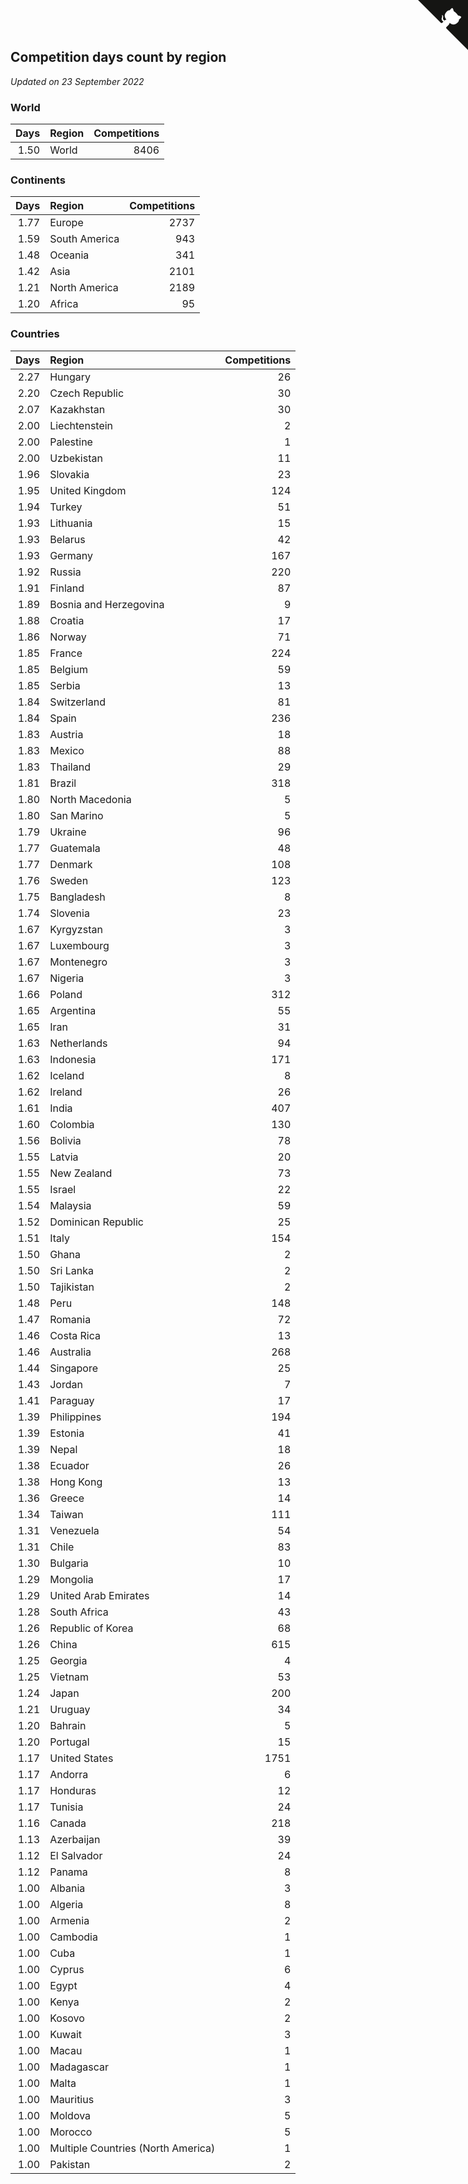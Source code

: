 ## Competition days count by region

*Updated on 23 September 2022*


### World

| Days | Region | Competitions |
| ---: | :--- | ---: |
| 1.50 | World | 8406 |

### Continents

| Days | Region | Competitions |
| ---: | :--- | ---: |
| 1.77 | Europe | 2737 |
| 1.59 | South America | 943 |
| 1.48 | Oceania | 341 |
| 1.42 | Asia | 2101 |
| 1.21 | North America | 2189 |
| 1.20 | Africa | 95 |

### Countries

| Days | Region | Competitions |
| ---: | :--- | ---: |
| 2.27 | Hungary | 26 |
| 2.20 | Czech Republic | 30 |
| 2.07 | Kazakhstan | 30 |
| 2.00 | Liechtenstein | 2 |
| 2.00 | Palestine | 1 |
| 2.00 | Uzbekistan | 11 |
| 1.96 | Slovakia | 23 |
| 1.95 | United Kingdom | 124 |
| 1.94 | Turkey | 51 |
| 1.93 | Lithuania | 15 |
| 1.93 | Belarus | 42 |
| 1.93 | Germany | 167 |
| 1.92 | Russia | 220 |
| 1.91 | Finland | 87 |
| 1.89 | Bosnia and Herzegovina | 9 |
| 1.88 | Croatia | 17 |
| 1.86 | Norway | 71 |
| 1.85 | France | 224 |
| 1.85 | Belgium | 59 |
| 1.85 | Serbia | 13 |
| 1.84 | Switzerland | 81 |
| 1.84 | Spain | 236 |
| 1.83 | Austria | 18 |
| 1.83 | Mexico | 88 |
| 1.83 | Thailand | 29 |
| 1.81 | Brazil | 318 |
| 1.80 | North Macedonia | 5 |
| 1.80 | San Marino | 5 |
| 1.79 | Ukraine | 96 |
| 1.77 | Guatemala | 48 |
| 1.77 | Denmark | 108 |
| 1.76 | Sweden | 123 |
| 1.75 | Bangladesh | 8 |
| 1.74 | Slovenia | 23 |
| 1.67 | Kyrgyzstan | 3 |
| 1.67 | Luxembourg | 3 |
| 1.67 | Montenegro | 3 |
| 1.67 | Nigeria | 3 |
| 1.66 | Poland | 312 |
| 1.65 | Argentina | 55 |
| 1.65 | Iran | 31 |
| 1.63 | Netherlands | 94 |
| 1.63 | Indonesia | 171 |
| 1.62 | Iceland | 8 |
| 1.62 | Ireland | 26 |
| 1.61 | India | 407 |
| 1.60 | Colombia | 130 |
| 1.56 | Bolivia | 78 |
| 1.55 | Latvia | 20 |
| 1.55 | New Zealand | 73 |
| 1.55 | Israel | 22 |
| 1.54 | Malaysia | 59 |
| 1.52 | Dominican Republic | 25 |
| 1.51 | Italy | 154 |
| 1.50 | Ghana | 2 |
| 1.50 | Sri Lanka | 2 |
| 1.50 | Tajikistan | 2 |
| 1.48 | Peru | 148 |
| 1.47 | Romania | 72 |
| 1.46 | Costa Rica | 13 |
| 1.46 | Australia | 268 |
| 1.44 | Singapore | 25 |
| 1.43 | Jordan | 7 |
| 1.41 | Paraguay | 17 |
| 1.39 | Philippines | 194 |
| 1.39 | Estonia | 41 |
| 1.39 | Nepal | 18 |
| 1.38 | Ecuador | 26 |
| 1.38 | Hong Kong | 13 |
| 1.36 | Greece | 14 |
| 1.34 | Taiwan | 111 |
| 1.31 | Venezuela | 54 |
| 1.31 | Chile | 83 |
| 1.30 | Bulgaria | 10 |
| 1.29 | Mongolia | 17 |
| 1.29 | United Arab Emirates | 14 |
| 1.28 | South Africa | 43 |
| 1.26 | Republic of Korea | 68 |
| 1.26 | China | 615 |
| 1.25 | Georgia | 4 |
| 1.25 | Vietnam | 53 |
| 1.24 | Japan | 200 |
| 1.21 | Uruguay | 34 |
| 1.20 | Bahrain | 5 |
| 1.20 | Portugal | 15 |
| 1.17 | United States | 1751 |
| 1.17 | Andorra | 6 |
| 1.17 | Honduras | 12 |
| 1.17 | Tunisia | 24 |
| 1.16 | Canada | 218 |
| 1.13 | Azerbaijan | 39 |
| 1.12 | El Salvador | 24 |
| 1.12 | Panama | 8 |
| 1.00 | Albania | 3 |
| 1.00 | Algeria | 8 |
| 1.00 | Armenia | 2 |
| 1.00 | Cambodia | 1 |
| 1.00 | Cuba | 1 |
| 1.00 | Cyprus | 6 |
| 1.00 | Egypt | 4 |
| 1.00 | Kenya | 2 |
| 1.00 | Kosovo | 2 |
| 1.00 | Kuwait | 3 |
| 1.00 | Macau | 1 |
| 1.00 | Madagascar | 1 |
| 1.00 | Malta | 1 |
| 1.00 | Mauritius | 3 |
| 1.00 | Moldova | 5 |
| 1.00 | Morocco | 5 |
| 1.00 | Multiple Countries (North America) | 1 |
| 1.00 | Pakistan | 2 |


<a href="https://github.com/JustinTimeCuber/wca_statistics" class="github-corner" aria-label="View source on Github"><svg width="80" height="80" viewBox="0 0 250 250" style="fill:#151513; color:#fff; position: absolute; top: 0; border: 0; right: 0;" aria-hidden="true"><path d="M0,0 L115,115 L130,115 L142,142 L250,250 L250,0 Z"></path><path d="M128.3,109.0 C113.8,99.7 119.0,89.6 119.0,89.6 C122.0,82.7 120.5,78.6 120.5,78.6 C119.2,72.0 123.4,76.3 123.4,76.3 C127.3,80.9 125.5,87.3 125.5,87.3 C122.9,97.6 130.6,101.9 134.4,103.2" fill="currentColor" style="transform-origin: 130px 106px;" class="octo-arm"></path><path d="M115.0,115.0 C114.9,115.1 118.7,116.5 119.8,115.4 L133.7,101.6 C136.9,99.2 139.9,98.4 142.2,98.6 C133.8,88.0 127.5,74.4 143.8,58.0 C148.5,53.4 154.0,51.2 159.7,51.0 C160.3,49.4 163.2,43.6 171.4,40.1 C171.4,40.1 176.1,42.5 178.8,56.2 C183.1,58.6 187.2,61.8 190.9,65.4 C194.5,69.0 197.7,73.2 200.1,77.6 C213.8,80.2 216.3,84.9 216.3,84.9 C212.7,93.1 206.9,96.0 205.4,96.6 C205.1,102.4 203.0,107.8 198.3,112.5 C181.9,128.9 168.3,122.5 157.7,114.1 C157.9,116.9 156.7,120.9 152.7,124.9 L141.0,136.5 C139.8,137.7 141.6,141.9 141.8,141.8 Z" fill="currentColor" class="octo-body"></path></svg></a><style>.github-corner:hover .octo-arm{animation:octocat-wave 560ms ease-in-out}@keyframes octocat-wave{0%,100%{transform:rotate(0)}20%,60%{transform:rotate(-25deg)}40%,80%{transform:rotate(10deg)}}@media (max-width:500px){.github-corner:hover .octo-arm{animation:none}.github-corner .octo-arm{animation:octocat-wave 560ms ease-in-out}}</style>
